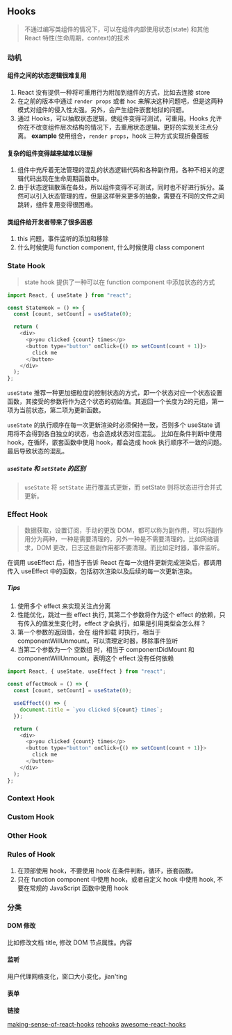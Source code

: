
## Hooks
> 不通过编写类组件的情况下，可以在组件内部使用状态(state) 和其他 React 特性(生命周期，context)的技术

### 动机
#### 组件之间的状态逻辑很难复用
1. React 没有提供一种将可重用行为附加到组件的方式，比如去连接 store
2. 在之前的版本中通过 `render props` 或者 `hoc` 来解决这种问题吧，但是这两种模式对组件的侵入性太强。另外，会产生组件嵌套地狱的问题。
3. 通过 Hooks，可以抽取状态逻辑，使组件变得可测试，可重用。Hooks 允许你在不改变组件层次结构的情况下，去重用状态逻辑。更好的实现关注点分离。
**example** 使用组合，`render props`，hook 三种方式实现折叠面板

#### 复杂的组件变得越来越难以理解
1. 组件中充斥着无法管理的混乱的状态逻辑代码和各种副作用。各种不相关的逻辑代码出现在生命周期函数中。
2. 由于状态逻辑散落在各处，所以组件变得不可测试，同时也不好进行拆分。虽然可以引入状态管理的库，但是这样带来更多的抽象，需要在不同的文件之间跳转，组件复用变得很困难。

#### 类组件给开发者带来了很多困惑
1. this 问题，事件监听的添加和移除
2. 什么时候使用 function component, 什么时候使用 class component

### State Hook
> state hook 提供了一种可以在 function component 中添加状态的方式


``` javascript
import React, { useState } from "react";

const StateHook = () => {
  const [count, setCount] = useState(0);

  return (
    <div>
      <p>you clicked {count} times</p>
      <button type="button" onClick={() => setCount(count + 1)}>
        click me
      </button>
    </div>
  );
};

```

`useState` 推荐一种更加细粒度的控制状态的方式，即一个状态对应一个状态设置函数，其接受的参数将作为这个状态的初始值。其返回一个长度为2的元组，第一项为当前状态，第二项为更新函数。

`useState` 的执行顺序在每一次更新渲染时必须保持一致，否则多个 useState 调用将不会得到各自独立的状态，也会造成状态对应混乱。
比如在条件判断中使用 hook，在循环，嵌套函数中使用 hook，都会造成 hook 执行顺序不一致的问题。最后导致状态的混乱。

##### `useState` 和 `setState` 的区别
> `useState` 将 `setState` 进行覆盖式更新，而 setState 则将状态进行合并式更新。

### Effect Hook
> 数据获取，设置订阅，手动的更改 DOM，都可以称为副作用，可以将副作用分为两种，一种是需要清理的，另外一种是不需要清理的。比如网络请求，DOM 更改，日志这些副作用都不要清理。而比如定时器，事件监听。

在调用 useEffect 后，相当于告诉 React 在每一次组件更新完成渲染后，都调用传入 useEffect 中的函数，包括初次渲染以及后续的每一次更新渲染。

##### Tips
1. 使用多个 effect 来实现关注点分离
2. 性能优化，跳过一些 effect 执行, 其第二个参数将作为这个 effect 的依赖，只有传入的值发生变化时，effect 才会执行，如果是引用类型会怎么样？
3. 第一个参数的返回值，会在 组件卸载 时执行，相当于 componentWillUnmount，可以清理定时器，移除事件监听
4. 当第二个参数为一个 空数组 时，相当于 componentDidMount 和 componentWillUnmount，表明这个 effect 没有任何依赖

``` javascript
import React, { useState, useEffect } from "react";

const effectHook = () => {
  const [count, setCount] = useState(0);

  useEffect(() => {
    document.title = `you clicked ${count} times`;
  });

  return (
    <div>
      <p>you clicked {count} times</p>
      <button type="button" onClick={() => setCount(count + 1)}>
        click me
      </button>
    </div>
  );
};
```

### Context Hook

### Custom Hook

### Other Hook

### Rules of Hook
1. 在顶部使用 hook，不要使用 hook 在条件判断，循环，嵌套函数。
2. 只在 function component 中使用 hook，或者自定义 hook 中使用 hook, 不要在常规的 JavaScript 函数中使用 hook

### 分类
#### DOM 修改
比如修改文档 title, 修改 DOM 节点属性。内容

#### 监听
用户代理网络变化，窗口大小变化，jian'ting

#### 表单


**链接**

[making-sense-of-react-hooks](https://medium.com/@dan_abramov/making-sense-of-react-hooks-fdbde8803889)
[rehooks](https://rehooks.com)
[awesome-react-hooks](https://github.com/rehooks/awesome-react-hooks)

